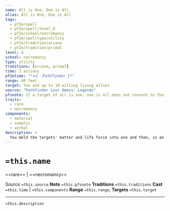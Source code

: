 ```yaml
---
name: All is One, One is All
alias: All is One, One is All
tags:
  - pf2e/spell
  - pf2e/spell/level_8
  - pf2e/school/necromancy
  - pf2e/spelltype/utility
  - pf2e/tradition/arcane
  - pf2e/tradition/primal
level: 8
school: necromancy
type: utility
traditions: [arcane, primal]
time: 3 actions
pf2etime: "*⬽{ .Pathfinder }*"
range: 60 feet
target: You and up to 10 willing living allies
source: "Pathfinder Lost Omens: Legends"
pfsnote: If a target of all is one, one is all does not consent to the allocation of Hit Points resulting from this spell, they become an unwilling target and they (and their Hit Points) are removed from the spell’s effect. The spell can continue with any remaining targets.
traits:
  - rare
  - necromancy
components:
  - material
  - somatic
  - verbal
description: >
  You meld the targets' matter and life force into one and then, in an instant, sift them back out into their component selves. When you separate the targets back into themselves, you can choose to switch the positions of any number of targets with the positions of other targets. Additionally, you can modulate the share of vital essence to share the burden of pain. Distribute the Hit Points of all targets however you choose, except that no target can receive fewer than 1 Hit Point or more than their maximum Hit Points.
---
```

# `=this.name`
==rare== | ==necromancy==

*Source* `=this.source`
**Note** `=this.pfsnote`
**Traditions** `=this.traditions`
**Cast** `=this.time` | `=this.components`
**Range** `=this.range`; **Targets** `=this.target`

***
`=this.description`